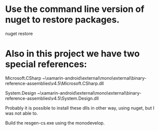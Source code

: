 # Use the command line version of nuget to restore packages.

nuget restore

# Also in this project we have two special references:

Microsoft.CSharp
~\xamarin-android\external\mono\external\binary-reference-assemblies\v4.5\Microsoft.CSharp.dll

System.Design
~\xamarin-android\external\mono\external\binary-reference-assemblies\v4.5\System.Design.dll

Probably it is possible to install these dlls in other way, using nuget, but I was not able to.

Build the resgen-cs.exe using the monodevelop.
